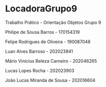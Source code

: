 # LocadoraGrupo9
Trabalho Prático - Orientação Objetos Grupo 9

Philipe de Sousa Barros - 170154319

Felipe Rodrigues de Oliveira - 190087048

Luan Alves Barroso - 202023841

Mário Vinícius Beleza Carneiro - 202046265

Lucas Lopes Rocha - 202023903

João Lucas Miranda de Sousa - 202016604
